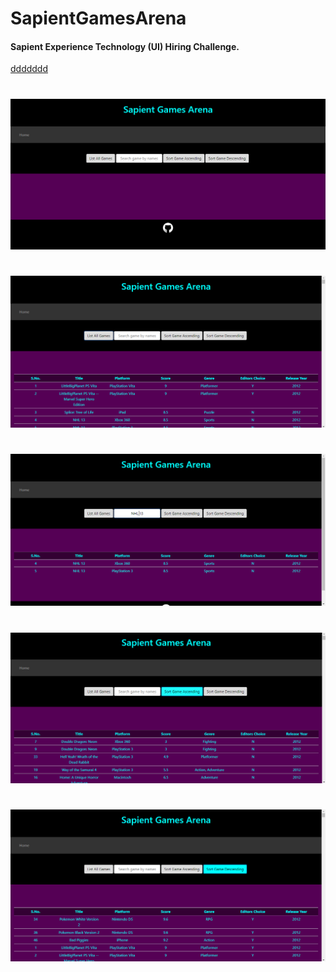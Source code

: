 # SapientGamesArena

#### Sapient Experience Technology (UI) Hiring Challenge.
[ddddddd](https://www.hackerearth.com/challenge/hiring/sapientrazorfish-experienceui-hiring-challenge/)

#
![Home](https://raw.githubusercontent.com/Deepak5j/SapientGamesArena/master/Screenshots/1Home.PNG)
#
![Game List](https://raw.githubusercontent.com/Deepak5j/SapientGamesArena/master/Screenshots/2GameList1.PNG)
#
![Game Search](https://raw.githubusercontent.com/Deepak5j/SapientGamesArena/master/Screenshots/3SearchGame.PNG)
#
![Sort Asc](https://raw.githubusercontent.com/Deepak5j/SapientGamesArena/master/Screenshots/4SortAsc.PNG)
#
![Sort Desc](https://raw.githubusercontent.com/Deepak5j/SapientGamesArena/master/Screenshots/4SortDesc.PNG)
